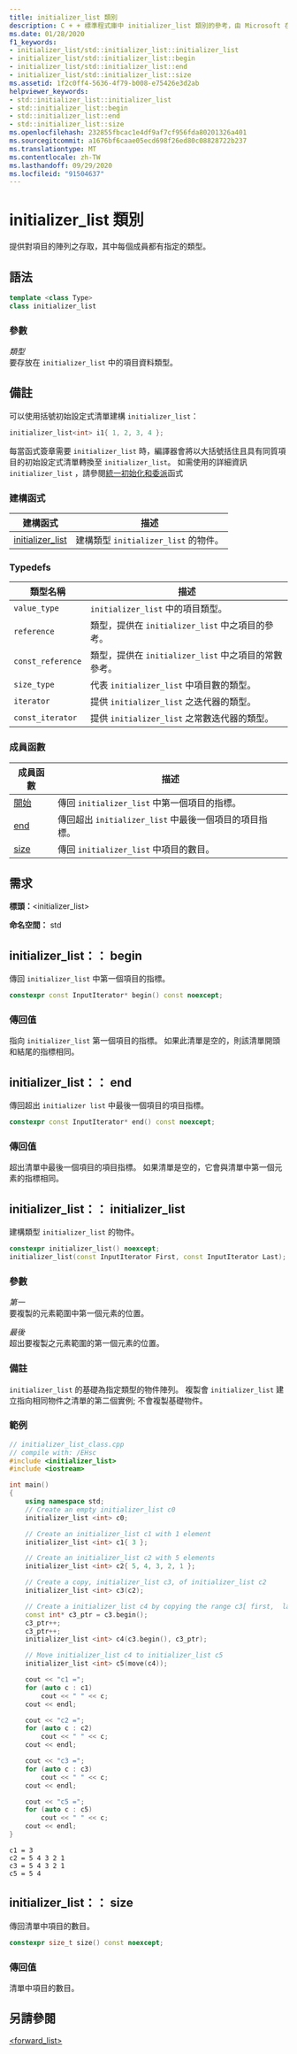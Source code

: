```yaml
---
title: initializer_list 類別
description: C + + 標準程式庫中 initializer_list 類別的參考，由 Microsoft 在 Visual Studio 中執行。
ms.date: 01/28/2020
f1_keywords:
- initializer_list/std::initializer_list::initializer_list
- initializer_list/std::initializer_list::begin
- initializer_list/std::initializer_list::end
- initializer_list/std::initializer_list::size
ms.assetid: 1f2c0ff4-5636-4f79-b008-e75426e3d2ab
helpviewer_keywords:
- std::initializer_list::initializer_list
- std::initializer_list::begin
- std::initializer_list::end
- std::initializer_list::size
ms.openlocfilehash: 232855fbcac1e4df9af7cf956fda80201326a401
ms.sourcegitcommit: a1676bf6caae05ecd698f26ed80c08828722b237
ms.translationtype: MT
ms.contentlocale: zh-TW
ms.lasthandoff: 09/29/2020
ms.locfileid: "91504637"
---
```

# <a name="initializer_list-class"></a>initializer_list 類別

提供對項目的陣列之存取，其中每個成員都有指定的類型。

## <a name="syntax"></a>語法

```cpp
template <class Type>
class initializer_list
```

### <a name="parameters"></a>參數

*類型*\
要存放在 `initializer_list` 中的項目資料類型。

## <a name="remarks"></a>備註

可以使用括號初始設定式清單建構 `initializer_list`：

```cpp
initializer_list<int> i1{ 1, 2, 3, 4 };
```

每當函式簽章需要 `initializer_list` 時，編譯器會將以大括號括住且具有同質項目的初始設定式清單轉換至 `initializer_list`。 如需使用的詳細資訊 `initializer_list` ，請參閱[統一初始化和委派](../cpp/initializing-classes-and-structs-without-constructors-cpp.md)函式

### <a name="constructors"></a>建構函式

|建構函式|描述|
|-|-|
|[initializer_list](#initializer_list)|建構類型 `initializer_list` 的物件。|

### <a name="typedefs"></a>Typedefs

|類型名稱|描述|
|-|-|
|`value_type`|`initializer_list` 中的項目類型。|
|`reference`|類型，提供在 `initializer_list` 中之項目的參考。|
|`const_reference`|類型，提供在 `initializer_list` 中之項目的常數參考。|
|`size_type`|代表 `initializer_list` 中項目數的類型。|
|`iterator`|提供 `initializer_list` 之迭代器的類型。|
|`const_iterator`|提供 `initializer_list` 之常數迭代器的類型。|

### <a name="member-functions"></a>成員函數

|成員函數|描述|
|-|-|
|[開始](#begin)|傳回 `initializer_list` 中第一個項目的指標。|
|[end](#end)|傳回超出 `initializer_list` 中最後一個項目的項目指標。|
|[size](#size)|傳回 `initializer_list` 中項目的數目。|

## <a name="requirements"></a>需求

**標頭：**\<initializer_list>

**命名空間：** std

## <a name="initializer_listbegin"></a><a name="begin"></a> initializer_list：： begin

傳回 `initializer_list` 中第一個項目的指標。

```cpp
constexpr const InputIterator* begin() const noexcept;
```

### <a name="return-value"></a>傳回值

指向 `initializer_list` 第一個項目的指標。 如果此清單是空的，則該清單開頭和結尾的指標相同。

## <a name="initializer_listend"></a><a name="end"></a> initializer_list：： end

傳回超出 `initializer list` 中最後一個項目的項目指標。

```cpp
constexpr const InputIterator* end() const noexcept;
```

### <a name="return-value"></a>傳回值

超出清單中最後一個項目的項目指標。 如果清單是空的，它會與清單中第一個元素的指標相同。

## <a name="initializer_listinitializer_list"></a><a name="initializer_list"></a> initializer_list：： initializer_list

建構類型 `initializer_list` 的物件。

```cpp
constexpr initializer_list() noexcept;
initializer_list(const InputIterator First, const InputIterator Last);
```

### <a name="parameters"></a>參數

*第一*\
要複製的元素範圍中第一個元素的位置。

*最後*\
超出要複製之元素範圍的第一個元素的位置。

### <a name="remarks"></a>備註

`initializer_list` 的基礎為指定類型的物件陣列。 複製會 `initializer_list` 建立指向相同物件之清單的第二個實例; 不會複製基礎物件。

### <a name="example"></a>範例

```cpp
// initializer_list_class.cpp
// compile with: /EHsc
#include <initializer_list>
#include <iostream>

int main()
{
    using namespace std;
    // Create an empty initializer_list c0
    initializer_list <int> c0;

    // Create an initializer_list c1 with 1 element
    initializer_list <int> c1{ 3 };

    // Create an initializer_list c2 with 5 elements
    initializer_list <int> c2{ 5, 4, 3, 2, 1 };

    // Create a copy, initializer_list c3, of initializer_list c2
    initializer_list <int> c3(c2);

    // Create a initializer_list c4 by copying the range c3[ first,  last)
    const int* c3_ptr = c3.begin();
    c3_ptr++;
    c3_ptr++;
    initializer_list <int> c4(c3.begin(), c3_ptr);

    // Move initializer_list c4 to initializer_list c5
    initializer_list <int> c5(move(c4));

    cout << "c1 =";
    for (auto c : c1)
        cout << " " << c;
    cout << endl;

    cout << "c2 =";
    for (auto c : c2)
        cout << " " << c;
    cout << endl;

    cout << "c3 =";
    for (auto c : c3)
        cout << " " << c;
    cout << endl;

    cout << "c5 =";
    for (auto c : c5)
        cout << " " << c;
    cout << endl;
}
```

```Output
c1 = 3
c2 = 5 4 3 2 1
c3 = 5 4 3 2 1
c5 = 5 4
```

## <a name="initializer_listsize"></a><a name="size"></a> initializer_list：： size

傳回清單中項目的數目。

```cpp
constexpr size_t size() const noexcept;
```

### <a name="return-value"></a>傳回值

清單中項目的數目。

## <a name="see-also"></a>另請參閱

[<forward_list>](../standard-library/forward-list.md)
